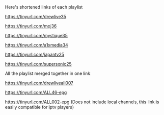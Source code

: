 Here's shortened links of each playlist

https://tinyurl.com/drewlive35

https://tinyurl.com/moj36

https://tinyurl.com/mystique35

https://tinyurl.com/a1xmedia34

https://tinyurl.com/japantv25

https://tinyurl.com/supersonic25

All the playlist merged together in one link

https://tinyurl.com/drewliveall007

https://tinyurl.com/ALL46-epg

https://tinyurl.com/ALL002-epg (Does not include local channels, this link is easily compatible for iptv players)
